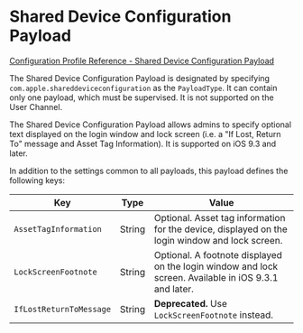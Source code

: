 # Shared Device Configuration Payload  

 [Configuration Profile Reference - Shared Device Configuration Payload](https://developer.apple.com/library/content/featuredarticles/iPhoneConfigurationProfileRef/Introduction/Introduction.html#//apple_ref/doc/uid/TP40010206-CH1-SW602)  

The Shared Device Configuration Payload is designated by specifying `com.apple.shareddeviceconfiguration` as the `PayloadType`. It can contain only one payload, which must be supervised. It is not supported on the User Channel.  

The Shared Device Configuration Payload allows admins to specify optional text displayed on the login window and lock screen (i.e. a "If Lost, Return To" message and Asset Tag Information). It is supported on iOS 9.3 and later.  

In addition to the settings common to all payloads, this payload defines the following keys:  

|Key|Type|Value|
|-|-|-|
|`AssetTagInformation`|String|Optional. Asset tag information for the device, displayed on the login window and lock screen.|
|`LockScreenFootnote`|String|Optional. A footnote displayed on the login window and lock screen. Available in iOS 9.3.1 and later.|
|`IfLostReturnToMessage`|String|**Deprecated.** Use `LockScreenFootnote` instead.|
  
